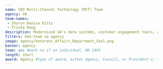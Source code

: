 ```yaml
---
name: VEO Multi-Channel Technology (MCT) Team
agency: VA
team-names:
 - Sharon Denise Kitts
 - Trisha Dang
description: Modernized VA’s data systems, customer engagement tools, and self-service channels to reduce layers of case processing, resolve issues quickly, and improve the efficiency and quality of responses relayed to veterans. Their focus on an easier, more personalized customer experience reduced the average case processing time and facilitated almost 10,000 updates to veteran profiles.
filters: GoG-team va agency
image: agency/Veterans_Affairs_Department_Seal.png
banner: agency
team: yes #mark no if an individual, NO CAPS
length: short
award: Agency #type of award, either Agency, Council, or President's; this is case sensitive so make sure to match the options listed exactly. This section generates the format of the card
---
```

